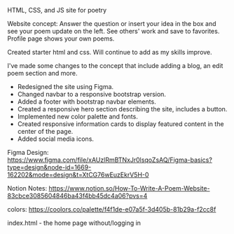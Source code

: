 HTML, CSS, and JS site for poetry

Website concept: 
Answer the question or insert your idea in the box and see your poem update on the left. 
See others' work and save to favorites. 
Profile page shows your own poems.

Created starter html and css. Will continue to add as my skills improve. 

I've made some changes to the concept that include adding a blog, an edit poem section and more. 

- Redesigned the site using Figma.
- Changed navbar to a responsive bootstrap version.
- Added a footer with bootstrap navbar elements.
- Created a responsive hero section describing the site, includes a button.
- Implemented new color palette and fonts.
- Created responsive information cards to display featured content in the center of the page.
- Added social media icons.

Figma Design: https://www.figma.com/file/xAUzlRmBTNxJr0lsqoZsAQ/Figma-basics?type=design&node-id=1669-162202&mode=design&t=XtCG76wEuzEkrV5H-0

Notion Notes: https://www.notion.so/How-To-Write-A-Poem-Website-83cbce3085604846ba43f4bb45dc4a06?pvs=4

colors: https://coolors.co/palette/f4f1de-e07a5f-3d405b-81b29a-f2cc8f

index.html - the home page without/logging in